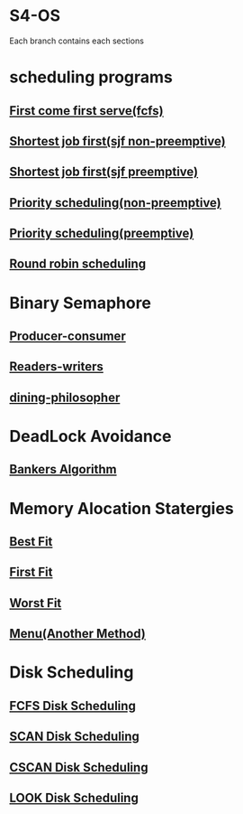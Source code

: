 # S4-OS
Each branch contains each sections
# scheduling programs
## [First come first serve(fcfs)](https://github.com/g7vind/S4-OS/blob/cpu-scheduling/fcfs.c)
## [Shortest job first(sjf non-preemptive)](https://github.com/g7vind/S4-OS/blob/cpu-scheduling/sjf(non-preemptive).c)
## [Shortest job first(sjf preemptive)](https://github.com/g7vind/S4-OS/blob/cpu-scheduling/sjf(preemptive).c)
## [Priority scheduling(non-preemptive)](https://github.com/g7vind/S4-OS/blob/cpu-scheduling/prio(non-preemptive).c)
## [Priority scheduling(preemptive)](https://github.com/g7vind/S4-OS/blob/cpu-scheduling/prio(preemptive).c)
## [Round robin scheduling](https://github.com/g7vind/S4-OS/blob/cpu-scheduling/rr.c)
# Binary Semaphore
## [Producer-consumer](https://github.com/g7vind/S4-OS/blob/binary-semaphore/producer-consumer.c)
## [Readers-writers](https://github.com/g7vind/S4-OS/blob/binary-semaphore/read-write-semaphore.c)
## [dining-philosopher](https://github.com/g7vind/S4-OS/blob/binary-semaphore/dining-philo.c)
# DeadLock Avoidance
## [Bankers Algorithm](https://github.com/g7vind/S4-OS/blob/DeadLock-Avoidance/bankers.c)
# Memory Alocation Statergies
## [Best Fit](https://github.com/g7vind/S4-OS/blob/memory-allocation/bfit.c)
## [First Fit](https://github.com/g7vind/S4-OS/blob/memory-allocation/ffit.c)
## [Worst Fit](https://github.com/g7vind/S4-OS/blob/memory-allocation/wfit.c)
## [Menu(Another Method)](https://github.com/g7vind/S4-OS/blob/memory-allocation/mem.c)
# Disk Scheduling
## [FCFS Disk Scheduling](https://github.com/g7vind/S4-OS/blob/disk-scheduling/dfcs1.c)
## [SCAN Disk Scheduling](https://github.com/g7vind/S4-OS/blob/disk-scheduling/dscan1.c)
## [CSCAN Disk Scheduling](https://github.com/g7vind/S4-OS/blob/disk-scheduling/cscan.c)
## [LOOK Disk Scheduling](https://github.com/g7vind/S4-OS/blob/disk-scheduling/look.c)
